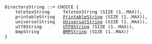 <pre>
DirectoryString ::= CHOICE {
    teletexString     TeletexString (SIZE (1..MAX)),
    printableString   <a href="printable_string.md">PrintableString</a> (SIZE (1..MAX)),
    universalString   <a href="universal_string.md">UniversalString</a> (SIZE (1..MAX)),
    utf8String        <a href="utf8_string.md">UTF8String</a> (SIZE (1..MAX)),
    bmpString         <a href="bmp_string.md">BMPString</a> (SIZE (1..MAX))
}
</pre>

